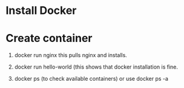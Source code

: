 # Install Docker
Create container
================================
1. docker run nginx 
this pulls nginx and installs.

2. docker run hello-world (this shows that docker installation is fine.

3. docker ps (to check available containers) or use docker ps -a 
